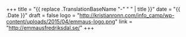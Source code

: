 +++
title = "{{ replace .TranslationBaseName "-" " " | title }}"
date = "{{ .Date }}"
draft = false
logo = "http://kristianronn.com/info_camp/wp-content/uploads/2015/04/emmaus-logo.png"
link = "http://emmausfredriksdal.se/"
+++
